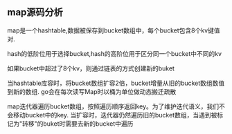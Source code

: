 ## map源码分析

map是一个hashtable,数据被保存到bucket数组中，每个bucket包含8个kv键值对.

hash的低阶位用于选择bucket,hash的高阶位用于区分同一个bucket中不同的kv

如果bucket中超过了8个kv，则通过链表的方式创建新的buket

当hashtable库容时，将bucket数组扩容2倍，bucket增量从旧的bucket数组数值到新的数组.
go会在每次读写Map时以桶为单位做动态搬迁疏散

map迭代器遍历bucket数组，按照遍历顺序返回key。为了维护迭代语义，我们不会移动bucket中的key.
当扩容时，迭代器仍然遍历旧的bucket数组，当遇到被标记为"转移"的buket时需要去新的bucket中遍历